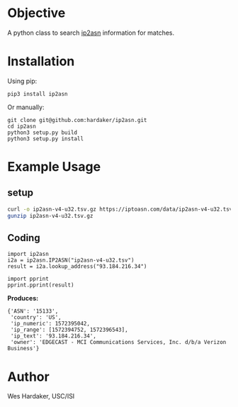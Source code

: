 # Objective

A python class to search [ip2asn] information for matches.

[ip2asn]: https://iptoasn.com/

# Installation

Using pip:

```
pip3 install ip2asn
```

Or manually:

```
git clone git@github.com:hardaker/ip2asn.git
cd ip2asn
python3 setup.py build
python3 setup.py install
```

# Example Usage

## setup

``` sh
curl -o ip2asn-v4-u32.tsv.gz https://iptoasn.com/data/ip2asn-v4-u32.tsv.gz
gunzip ip2asn-v4-u32.tsv.gz

```

## Coding

```
import ip2asn
i2a = ip2asn.IP2ASN("ip2asn-v4-u32.tsv")
result = i2a.lookup_address("93.184.216.34")

import pprint
pprint.pprint(result)
```

**Produces:**

``` text
{'ASN': '15133',
 'country': 'US',
 'ip_numeric': 1572395042,
 'ip_range': [1572394752, 1572396543],
 'ip_text': '93.184.216.34',
 'owner': 'EDGECAST - MCI Communications Services, Inc. d/b/a Verizon Business'}
```

# Author

Wes Hardaker, USC/ISI

